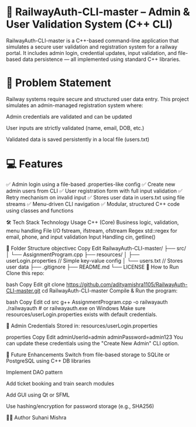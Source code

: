 <h1>🚆 RailwayAuth-CLI-master – Admin & User Validation System (C++ CLI)</h1>
RailwayAuth-CLI-master is a C++-based command-line application that simulates a secure user validation and registration system for a railway portal.
It includes admin login, credential updates, input validation, and file-based data persistence — all implemented using standard C++ libraries. <br>

<h1>🧠 Problem Statement </h1>
Railway systems require secure and structured user data entry.
This project simulates an admin-managed registration system where:

Admin credentials are validated and can be updated

User inputs are strictly validated (name, email, DOB, etc.)

Validated data is saved persistently in a local file (users.txt) <br>

<h1>💻 Features</h1>
✅ Admin login using a file-based .properties-like config
✅ Create new admin users from CLI
✅ User registration form with full input validation
✅ Retry mechanism on invalid input
✅ Stores user data in users.txt using file streams
✅ Menu-driven CLI navigation
✅ Modular, structured C++ code using classes and functions

🛠️ Tech Stack
Technology	Usage
C++ (Core)	Business logic, validation, menu handling
File I/O	fstream, ifstream, ofstream
Regex	std::regex for email, phone, and input validation
Input Handling	cin, getline()

📁 Folder Structure
objectivec
Copy
Edit
RailwayAuth-CLI-master/
├── src/
│   └── AssignmentProgram.cpp
├── resources/
│   ├── userLogin.properties   // Simple key-value config
│   └── users.txt              // Stores user data
├── .gitignore
├── README.md
└── LICENSE
🚀 How to Run
Clone this repo:

bash
Copy
Edit
git clone https://github.com/adityamishra1105/RailwayAuth-CLI-master.git
cd RailwayAuth-CLI-master
Compile & Run the program:

bash
Copy
Edit
cd src
g++ AssignmentProgram.cpp -o railwayauth
./railwayauth   # or railwayauth.exe on Windows
Make sure resources/userLogin.properties exists with default credentials.

🔐 Admin Credentials
Stored in: resources/userLogin.properties

properties
Copy
Edit
adminUserId=admin
adminPassword=admin123
You can update these credentials using the "Create New Admin" CLI option.

📌 Future Enhancements
Switch from file-based storage to SQLite or PostgreSQL using C++ DB libraries

Implement DAO pattern

Add ticket booking and train search modules

Add GUI using Qt or SFML

Use hashing/encryption for password storage (e.g., SHA256)

🧑‍💻 Author
Suhani Mishra


